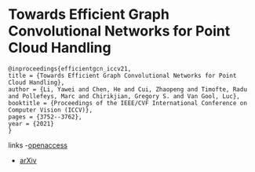 # Towards Efficient Graph Convolutional Networks for Point Cloud Handling

```
@inproceedings{efficientgcn_iccv21,
title = {Towards Efficient Graph Convolutional Networks for Point Cloud Handling},
author = {Li, Yawei and Chen, He and Cui, Zhaopeng and Timofte, Radu and Pollefeys, Marc and Chirikjian, Gregory S. and Van Gool, Luc},
booktitle = {Proceedings of the IEEE/CVF International Conference on Computer Vision (ICCV)},
pages = {3752--3762},
year = {2021}
}
```

links
-[openaccess](http://openaccess.thecvf.com//content/ICCV2021/html/Li_Towards_Efficient_Graph_Convolutional_Networks_for_Point_Cloud_Handling_ICCV_2021_paper.html)
- [arXiv](https://arxiv.org/abs/2104.05706)
